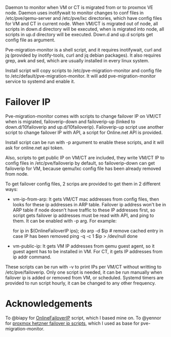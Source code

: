 Daemon to monitor when VM or CT is migrated from or to proxmox VE node.
Daemon uses inotifywait to monitor changes to conf files in /etc/pve/qemu-server
and /etc/pve/lxc directories, which have config files for VM and CT in current
node. When VM/CT is migrated out of node, all scripts in down.d directory
will be executed, when is migrated into node, all scripts in up.d directory
will be executed. Down.d and up.d scripts get config file as argument.

Pve-migration-monitor is a shell script, and it requires inotifywait, curl and jq
(provided by inotify-tools, curl and jq debian packages). It also requires grep,
awk and sed, which are usually installed in every linux system.

Install script will copy scripts to /etc/pve-migration-monitor and config file
to /etc/default/pve-migration-monitor. It will add pve-migration-monitor service
to systemd and enable it.

Failover IP
===========

Pve-migration-monitor comes with scripts to change failover IP on VM/CT when
is migrated, failoverip-down and failoverip-up (linked to down.d/10failoverip
and up.d/10failoverip). Failoverip-up script use another script to change
failover IP with API, a script for Online.net API is provided.

Install script can be run with -p <provider> argument to enable these scripts,
and it will ask for online.net api token.

Also, scripts to get public IP on VM/CT are included, they write VM/CT IP to config
files in /etc/pve/failoverip by default, so failoverip-down can get failoverip for
VM, because qemu/lxc config file has been already removed from node.

To get failover config files, 2 scrips are provided to get them in 2 different ways:

- vm-ip-from-arp: It gets VM/CT mac addresses from config files, then looks for
  these ip addresses in ARP table. Failover ip address won't be in ARP table if
  node doesn't have traffic to these IP addresses first, so script gets failover ip
  addresses must be read with API, and ping to them. It can be enabled with -p arg.
  For example:
  
    for ip in $(OnlineFailoverIP ips); do
        arp -d $ip # remove cached entry in case IP has been removed
        ping -q -c 1 $ip > /dev/null
    done
    
- vm-public-ip: It gets VM IP addresses from qemu guest agent, so it guest agent has
  to be installed in VM. For CT, it gets IP addresses from ip addr command.

These scripts can be run with -v to print IPs per VM/CT without writting to /etc/pve/failoverip.
Only one script is needed, it can be run manually when failover ip is added or removed from VM,
or scheduled. Systemd timers are provided to run script hourly, it can be changed to any other
frequency.

Acknowledgements
================

To @biapy for [OnlineFailoverIP](https://github.com/biapy/howto.biapy.com/blob/master/various/OnlineFailoverIP) script, which I based mine on.
To @yennor for [proxmox hetzner failover ip scripts](https://github.com/yennor/proxmox-hetzner-failover-ip), which I used as base for pve-migration-monitor.
